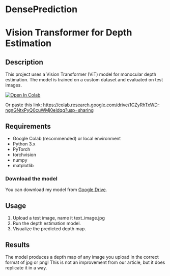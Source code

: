 # DensePrediction

# Vision Transformer for Depth Estimation

## Description
This project uses a Vision Transformer (ViT) model for monocular depth estimation. The model is trained on a custom dataset and evaluated on test images.


[![Open In Colab](https://colab.research.google.com/assets/colab-badge.svg)](https://colab.research.google.com/github/Rkeesee11/DensePrediction/blob/main/simplified_midas_reproduction.ipynb)



Or paste this link:
https://colab.research.google.com/drive/1CZyRhTxWD-ngnGNtxPyQ0cuWMj0eIdqq?usp=sharing


## Requirements
- Google Colab (recommended) or local environment
- Python 3.x
- PyTorch
- torchvision
- numpy
- matplotlib

### Download the model
You can download my model from [Google Drive]((https://drive.google.com/file/d/1UWx3R0KMbNq0B_tsjCzaaROgAOUpmpUq/view?usp=sharing)).

## Usage
1. Upload a test image, name it text_image.jpg
2. Run the depth estimation model.
3. Visualize the predicted depth map.

## Results
The model produces a depth map of any image you upload in the correct format of jpg or png!
This is not an improvement from our article, but it does replicate it in a way.
